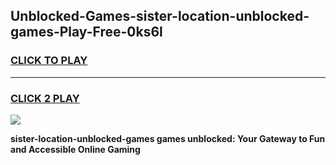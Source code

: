 
## Unblocked-Games-sister-location-unblocked-games-Play-Free-0ks6l
<h3>
<a href="https://premium76.site?title=sister-location-unblocked-games&ref=09A">CLICK TO PLAY</a></h3>
<hr>

<h3>
<a href="https://premium76.site?title=sister-location-unblocked-games&ref=09A">CLICK 2 PLAY</a>
  
</h3>

<a href="https://premium76.site?title=sister-location-unblocked-games&ref=09A"><img src="https://clearcache.store/games.png"></a>


**sister-location-unblocked-games games unblocked: Your Gateway to Fun and Accessible Online Gaming**
